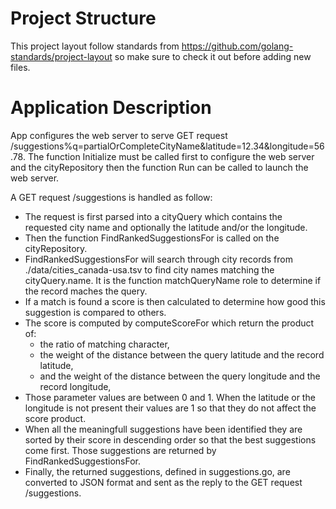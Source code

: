 # Project Structure

This project layout follow standards from https://github.com/golang-standards/project-layout so make sure to check it out before adding new files.

# Application Description

App configures the web server to serve GET request /suggestions%q=partialOrCompleteCityName&latitude=12.34&longitude=56.78. The function Initialize must be called first to configure the web server and the cityRepository then the function Run can be called to launch the web server.

A GET request /suggestions is handled as follow:
- The request is first parsed into a cityQuery which contains the requested city name and optionally the latitude and/or the longitude.
- Then the function FindRankedSuggestionsFor is called on the cityRepository.
- FindRankedSuggestionsFor will search through city records from ./data/cities_canada-usa.tsv to find city names matching the cityQuery.name. It is the function matchQueryName role to determine if the record maches the query.  
- If a match is found a score is then calculated to determine how good this suggestion is compared to others.
- The score is computed by computeScoreFor which return the product of:
  - the ratio of matching character,
  - the weight of the distance between the query latitude and the record latitude,
  - and the weight of the distance between the query longitude and the record longitude,
- Those parameter values are between 0 and 1. When the latitude or the longitude is not present their values are 1 so that they do not affect the score product.
- When all the meaningfull suggestions have been identified they are sorted by their score in descending order so that the best suggestions come first. Those suggestions are returned by FindRankedSuggestionsFor.
- Finally, the returned suggestions, defined in suggestions.go, are converted to JSON format and sent as the reply to the GET request /suggestions.


